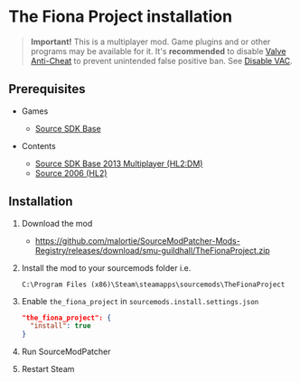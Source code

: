 # The Fiona Project installation

> **Important!** This is a multiplayer mod. Game plugins and or other programs may be available for it. It's **recommended** to disable [Valve Anti-Cheat](https://developer.valvesoftware.com/wiki/Valve_Anti-Cheat) to prevent unintended false positive ban. See [Disable VAC](../disable-vac.md).

## Prerequisites

- Games
  - [Source SDK Base](../../../game-installation/game-installation/source-sdk-base.md)

- Contents
  - [Source SDK Base 2013 Multiplayer (HL2:DM)](../../../SourceContentInstaller/v0/content-installation/source-sdk-base-2013-multiplayer.md#hl2dm-content)
  - [Source 2006 (HL2)](../../../SourceContentInstaller/v0/content-installation/source-2006.md#hl2-content)

## Installation

1. Download the mod

   - <https://github.com/malortie/SourceModPatcher-Mods-Registry/releases/download/smu-guildhall/TheFionaProject.zip>

2. Install the mod to your sourcemods folder i.e.

   ```text
   C:\Program Files (x86)\Steam\steamapps\sourcemods\TheFionaProject
   ```

3. Enable `the_fiona_project` in `sourcemods.install.settings.json`

   ```json
   "the_fiona_project": {
     "install": true
   }
   ```

4. Run SourceModPatcher
5. Restart Steam
